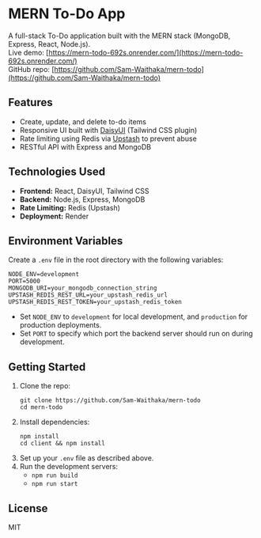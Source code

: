 # MERN To-Do App

A full-stack To-Do application built with the MERN stack (MongoDB, Express, React, Node.js).  
Live demo: [https://mern-todo-692s.onrender.com/](https://mern-todo-692s.onrender.com/)  
GitHub repo: [https://github.com/Sam-Waithaka/mern-todo](https://github.com/Sam-Waithaka/mern-todo)

## Features

- Create, update, and delete to-do items
- Responsive UI built with [DaisyUI](https://daisyui.com/) (Tailwind CSS plugin)
- Rate limiting using Redis via [Upstash](https://upstash.com/) to prevent abuse
- RESTful API with Express and MongoDB

## Technologies Used

- **Frontend:** React, DaisyUI, Tailwind CSS
- **Backend:** Node.js, Express, MongoDB
- **Rate Limiting:** Redis (Upstash)
- **Deployment:** Render

## Environment Variables

Create a `.env` file in the root directory with the following variables:

```
NODE_ENV=development
PORT=5000
MONGODB_URI=your_mongodb_connection_string
UPSTASH_REDIS_REST_URL=your_upstash_redis_url
UPSTASH_REDIS_REST_TOKEN=your_upstash_redis_token
```

- Set `NODE_ENV` to `development` for local development, and `production` for production deployments.
- Set `PORT` to specify which port the backend server should run on during development.

## Getting Started

1. Clone the repo:
   ```
   git clone https://github.com/Sam-Waithaka/mern-todo
   cd mern-todo
   ```
2. Install dependencies:
   ```
   npm install
   cd client && npm install
   ```
3. Set up your `.env` file as described above.
4. Run the development servers:
   -  `npm run build`
   -  `npm run start`

## License

MIT
